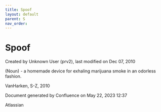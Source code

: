 ```yaml
---
title: Spoof
layout: default
parent: S
nav_order:
---
```


# Spoof

Created by  Unknown User (prv2), last modified on Dec 07, 2010

(Noun) - a homemade device for exhaling marijuana smoke in an odorless fashion.

VanHarken, S-Z, 2010

Document generated by Confluence on May 22, 2023 12:37

Atlassian
